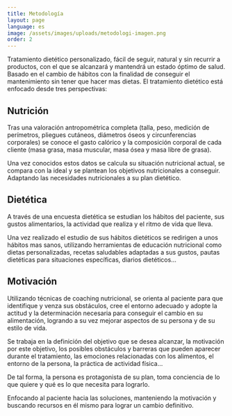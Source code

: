 ```yaml
---
title: Metodología
layout: page
language: es
image: /assets/images/uploads/metodologi-imagen.png
order: 2
---
```


Tratamiento dietético personalizado, fácil de seguir, natural y sin recurrir a productos, con el que se alcanzará y mantendrá un estado óptimo de salud. Basado en el cambio de hábitos con la finalidad de conseguir el mantenimiento sin tener que hacer mas dietas.
El tratamiento dietético está enfocado desde tres perspectivas:

## Nutrición

Tras una valoración antropométrica completa (talla, peso, medición de perímetros, pliegues cutáneos, diámetros óseos y circunferencias corporales) se conoce el gasto calórico y la composición corporal de cada cliente (masa grasa, masa muscular, masa ósea y masa libre de grasa).

Una vez conocidos estos datos se calcula su situación nutricional actual, se compara con la ideal y se plantean los objetivos nutricionales a conseguir. Adaptando las necesidades nutricionales a su plan dietético.

## Dietética

A través de una encuesta dietética se estudian los hábitos del paciente, sus gustos alimentarios, la actividad que realiza y el ritmo de vida que lleva.

Una vez realizado el estudio de sus hábitos dietéticos se redirigen a unos hábitos mas sanos, utilizando herramientas de educación nutricional como dietas personalizadas, recetas saludables adaptadas a sus gustos, pautas dietéticas para situaciones específicas, diarios dietéticos…

## Motivación

Utilizando técnicas de coaching nutricional, se orienta al paciente para que identifique y venza sus obstáculos, cree el entorno adecuado y adopte la actitud y la determinación necesaria para conseguir el cambio en su alimentación, logrando a su vez mejorar aspectos de su persona y de su estilo de vida.

Se trabaja en la definición del objetivo que se desea alcanzar, la motivación por este objetivo, los posibles obstáculos y barreras que pueden aparecer durante el tratamiento, las emociones relacionadas con los alimentos, el entorno de la persona, la práctica de actividad física…

De tal forma, la persona es protagonista de su plan, toma conciencia de lo que quiere y qué es lo que necesita para lograrlo.

Enfocando al paciente hacia las soluciones, manteniendo la motivación y buscando recursos en él mismo para lograr un cambio definitivo.
